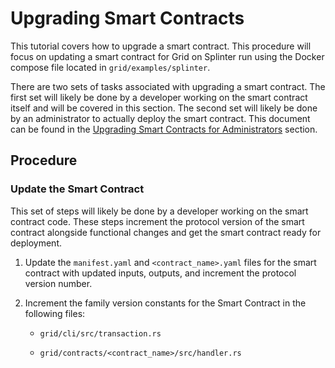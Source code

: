 # Upgrading Smart Contracts

<!--
  Copyright (c) 2021 Cargill Incorporated
  Licensed under Creative Commons Attribution 4.0 International License
  https://creativecommons.org/licenses/by/4.0/
-->

This tutorial covers how to upgrade a smart contract. This procedure will focus
on updating a smart contract for Grid on Splinter run using the Docker compose
file located in `grid/examples/splinter`.

There are two sets of tasks associated with upgrading a smart contract. The
first set will likely be done by a developer working on the smart contract
itself and will be covered in this section. The second set will likely be done
by an administrator to actually deploy the smart contract. This document can be
found in the [Upgrading Smart Contracts for Administrators](/docs/0.3/upgrading_smart_contracts_for_administrators.md)
section.

## Procedure

### Update the Smart Contract

This set of steps will likely be done by a developer working on the smart
contract code. These steps increment the protocol version of the smart contract
alongside functional changes and get the smart contract ready for deployment.

1. Update the `manifest.yaml` and `<contract_name>.yaml` files for the smart
   contract with updated inputs, outputs, and increment the protocol version
   number.

1. Increment the family version constants for the Smart Contract in the
   following files:

     * `grid/cli/src/transaction.rs`

     * `grid/contracts/<contract_name>/src/handler.rs`
